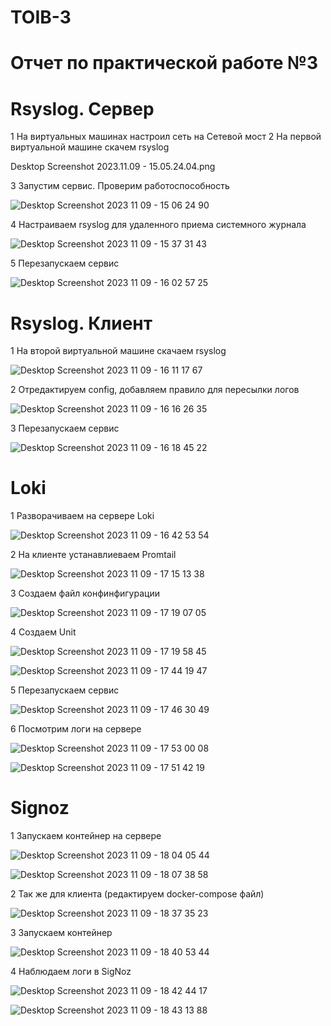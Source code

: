 # TOIB-3

# Отчет по практической работе №3

# Rsyslog. Сервер

1 На виртуальных машинах настроил сеть на Сетевой мост
2 На первой виртуальной машине скачем rsyslog

Desktop Screenshot 2023.11.09 - 15.05.24.04.png


3 Запустим сервис. Проверим работоспособность 

 ![Desktop Screenshot 2023 11 09 - 15 06 24 90](https://github.com/hipster-x/TOIB-3/assets/145153023/27dd620b-a172-44b6-a462-830cf5dcde9c)

4 Настраиваем rsyslog для удаленного приема системного журнала

![Desktop Screenshot 2023 11 09 - 15 37 31 43](https://github.com/hipster-x/TOIB-3/assets/145153023/5a8bf58e-73ea-4e7c-b953-18dbae96a5ec)

5 Перезапускаем сервис

![Desktop Screenshot 2023 11 09 - 16 02 57 25](https://github.com/hipster-x/TOIB-3/assets/145153023/b71d91d6-9487-4113-aa2f-d7576e1af4fe)


# Rsyslog. Клиент

1 На второй виртуальной машине скачаем rsyslog

![Desktop Screenshot 2023 11 09 - 16 11 17 67](https://github.com/hipster-x/TOIB-3/assets/145153023/c4636599-8621-4519-a9a9-40d5f8570a89)

2 Отредактируем config, добавляем правило для пересылки логов

![Desktop Screenshot 2023 11 09 - 16 16 26 35](https://github.com/hipster-x/TOIB-3/assets/145153023/ed6b3c6a-1b29-463e-afb5-2a153086a90c)

3 Перезапускаем сервис

![Desktop Screenshot 2023 11 09 - 16 18 45 22](https://github.com/hipster-x/TOIB-3/assets/145153023/e9e52dc6-2dc5-43a8-85f7-89e576f3bf9d)

# Loki

1 Разворачиваем на сервере Loki

![Desktop Screenshot 2023 11 09 - 16 42 53 54](https://github.com/hipster-x/TOIB-3/assets/145153023/fb798f90-fd68-4581-aa3a-4e14a81b9a1c)

2 На клиенте устанавлиеваем Promtail

![Desktop Screenshot 2023 11 09 - 17 15 13 38](https://github.com/hipster-x/TOIB-3/assets/145153023/44c92d3b-1497-477d-9b9d-cd2aebf7feb1)

3 Создаем файл конфинфигурации 

![Desktop Screenshot 2023 11 09 - 17 19 07 05](https://github.com/hipster-x/TOIB-3/assets/145153023/888a8d82-ce7a-4603-bf30-eea0a47259cd)

4 Создаем Unit

![Desktop Screenshot 2023 11 09 - 17 19 58 45](https://github.com/hipster-x/TOIB-3/assets/145153023/f35076e2-7606-497f-983c-4142a3b5f0f9)

![Desktop Screenshot 2023 11 09 - 17 44 19 47](https://github.com/hipster-x/TOIB-3/assets/145153023/18f6bc66-8104-40c5-b93e-daf76a41481d)

5 Перезапускаем сервис

![Desktop Screenshot 2023 11 09 - 17 46 30 49](https://github.com/hipster-x/TOIB-3/assets/145153023/282b24b3-2582-4018-9cec-ed80ec98717b)

6 Посмотрим логи на сервере

![Desktop Screenshot 2023 11 09 - 17 53 00 08](https://github.com/hipster-x/TOIB-3/assets/145153023/6809aa3d-7dbb-4dfc-9045-65fc948f515f)

![Desktop Screenshot 2023 11 09 - 17 51 42 19](https://github.com/hipster-x/TOIB-3/assets/145153023/09ec86bd-901a-44e4-bad9-41981d5d9227)

# Signoz

1 Запускаем контейнер на сервере 

![Desktop Screenshot 2023 11 09 - 18 04 05 44](https://github.com/hipster-x/TOIB-3/assets/145153023/945812f1-8e2a-4d69-ba1f-a717b9e10f3f)

![Desktop Screenshot 2023 11 09 - 18 07 38 58](https://github.com/hipster-x/TOIB-3/assets/145153023/c0ea6d34-212b-4760-948d-02ee2e40b8a8)

2 Так же для клиента (редактируем docker-compose файл)

![Desktop Screenshot 2023 11 09 - 18 37 35 23](https://github.com/hipster-x/TOIB-3/assets/145153023/ef1a953b-678b-4ff4-9918-16a633061c09)

3 Запускаем контейнер

![Desktop Screenshot 2023 11 09 - 18 40 53 44](https://github.com/hipster-x/TOIB-3/assets/145153023/59cf0f3c-6869-4da4-b576-322595d66839)

4 Наблюдаем логи в SigNoz

![Desktop Screenshot 2023 11 09 - 18 42 44 17](https://github.com/hipster-x/TOIB-3/assets/145153023/a0d81d91-8f7c-4d86-92be-7f218db82319)

![Desktop Screenshot 2023 11 09 - 18 43 13 88](https://github.com/hipster-x/TOIB-3/assets/145153023/fa95370f-048c-453b-952f-75c1b361047f)

